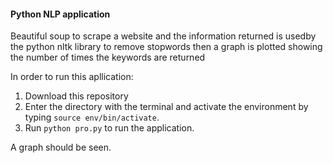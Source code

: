 #### Python NLP application
Beautiful soup to scrape a website and the information returned is usedby the python nltk library to remove stopwords then a graph is plotted showing the number of times the keywords are returned

In order to run this apllication:
1. Download this repository
2. Enter the directory with the terminal and activate the environment by typing ``` source env/bin/activate ```.
3. Run ``` python pro.py ``` to run the application.

A graph should be seen.